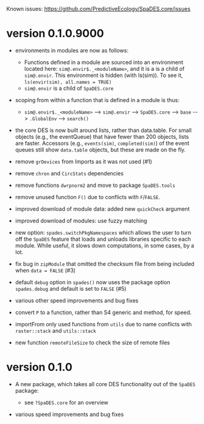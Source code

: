 Known issues: https://github.com/PredictiveEcology/SpaDES.core/issues

version 0.1.0.9000
==================

* environments in modules are now as follows: 
    
    - Functions defined in a module are sourced into an environment located here: `sim@.envir$._<moduleName>`, and it is a is a child of `sim@.envir`. This environment is hidden (with ls(sim)). To see it, `ls(envir(sim), all.names = TRUE)`
    - `sim@.envir` is a child of `SpaDES.core`
    
* scoping from within a function that is defined in a module is thus: 

    - `sim@.envir$._<moduleName>` --> `sim@.envir` --> `SpaDES.core` --> `base` --> `.GlobalEnv` --> `search()`

* the core DES is now built around lists, rather than data.table. For small objects (e.g., the eventQueue) that have fewer than 200 objects, lists are faster. Accessors (e.g., `events(sim)`, `completed(sim)`) of the event queues still show `data.table` objects, but these are made on the fly.
* remove `grDevices` from Imports as it was not used (#1)
* remove `chron` and `CircStats` dependencies
* remove functions `dwrpnorm2` and move to package `SpaDES.tools`
* remove unused function `F()` due to conflicts with `F`/`FALSE`.
* improved download of module data: added new `quickCheck` argument
* improved download of modules: use fuzzy matching
* new option: `spades.switchPkgNamespaces` which allows the user to turn off the `SpaDES` feature that loads and unloads libraries specific to each module. While useful, it slows down computations, in some cases, by a lot.
* fix bug in `zipModule` that omitted the checksum file from being included when `data = FALSE` (#3)
* default `debug` option in `spades()` now uses the package option `spades.debug` and default is set to `FALSE` (#5)
* various other speed improvements and bug fixes
* convert `P` to a function, rather than S4 generic and method, for speed.
* importFrom only used functions from `utils` due to name conflicts with `raster::stack` and `utils::stack`
* new function `remoteFileSize` to check the size of remote files

version 0.1.0
=============

* A new package, which takes all core DES functionality out of the `SpaDES` package:

    - see `?SpaDES.core` for an overview

* various speed improvements and bug fixes
